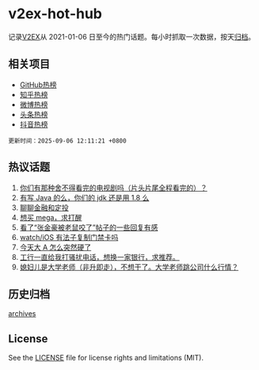 # v2ex-hot-hub

 记录[V2EX](https://www.v2ex.com/)从 2021-01-06 日至今的热门话题。每小时抓取一次数据，按天[归档](archives)。
 
 ## 相关项目

- [GitHub热榜](https://github.com/lonnyzhang423/github-hot-hub)
- [知乎热榜](https://github.com/lonnyzhang423/zhihu-hot-hub)
- [微博热榜](https://github.com/lonnyzhang423/weibo-hot-hub)
- [头条热榜](https://github.com/lonnyzhang423/toutiao-hot-hub)
- [抖音热榜](https://github.com/lonnyzhang423/douyin-hot-hub)


 `更新时间：2025-09-06 12:11:21 +0800`

## 热议话题

1. [你们有那种舍不得看完的电视剧吗（片头片尾全程看完的）？](https://www.v2ex.com/t/1157330)
1. [有写 Java 的么，你们的 jdk 还是用 1.8 么](https://www.v2ex.com/t/1157327)
1. [聊聊金融和定投](https://www.v2ex.com/t/1157307)
1. [想买 mega，求打醒](https://www.v2ex.com/t/1157328)
1. [看了“张金豪被老鼠咬了”帖子的一些回复有感](https://www.v2ex.com/t/1157300)
1. [watch/iOS 有法子复制门禁卡吗](https://www.v2ex.com/t/1157303)
1. [今天大 A 怎么突然硬了](https://www.v2ex.com/t/1157313)
1. [工行一直给我打骚扰电话，想换一家银行，求推荐。](https://www.v2ex.com/t/1157363)
1. [媳妇儿是大学老师（非升即走），不想干了。大学老师跳公司什么行情？](https://www.v2ex.com/t/1157353)

## 历史归档

[archives](archives)

## License

See the [LICENSE](LICENSE) file for license rights and limitations (MIT).

